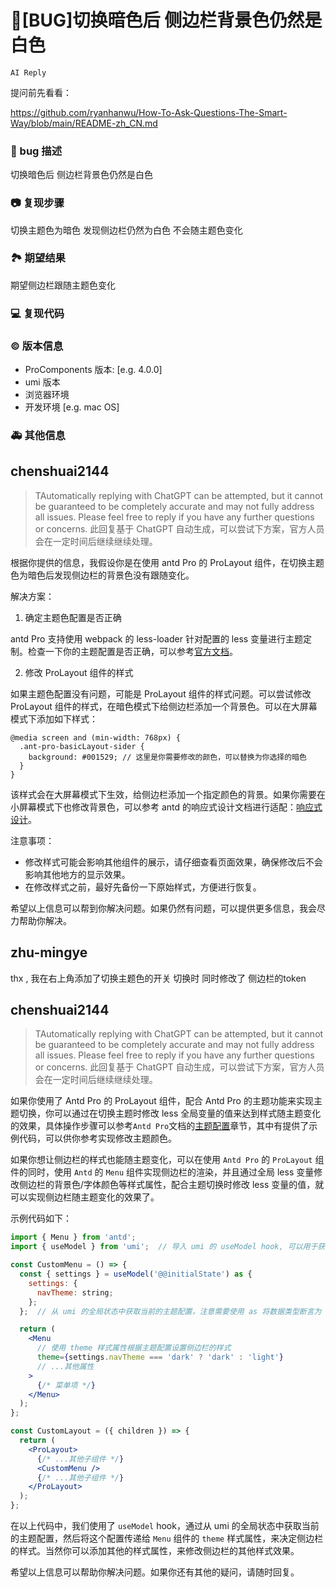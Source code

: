 # 🐛[BUG]切换暗色后 侧边栏背景色仍然是白色

`AI Reply`

提问前先看看：

https://github.com/ryanhanwu/How-To-Ask-Questions-The-Smart-Way/blob/main/README-zh_CN.md

### 🐛 bug 描述

切换暗色后 侧边栏背景色仍然是白色

### 📷 复现步骤

切换主题色为暗色 发现侧边栏仍然为白色 不会随主题色变化

### 🏞 期望结果

期望侧边栏跟随主题色变化

### 💻 复现代码

<!--
提供可复现的代码，仓库，或线上示例
-->

### © 版本信息

- ProComponents 版本: [e.g. 4.0.0]
- umi 版本
- 浏览器环境
- 开发环境 [e.g. mac OS]

### 🚑 其他信息

<!--
如截图等其他信息可以贴在这里
-->

## chenshuai2144

> TAutomatically replying with ChatGPT can be attempted, but it cannot be guaranteed to be completely accurate and may not fully address all issues. Please feel free to reply if you have any further questions or concerns.
> 此回复基于 ChatGPT 自动生成，可以尝试下方案，官方人员会在一定时间后继续继续处理。

根据你提供的信息，我假设你是在使用 antd Pro 的 ProLayout 组件，在切换主题色为暗色后发现侧边栏的背景色没有跟随变化。

解决方案：

1. 确定主题色配置是否正确

antd Pro 支持使用 webpack 的 less-loader 针对配置的 less 变量进行主题定制。检查一下你的主题配置是否正确，可以参考[官方文档](https://pro.ant.design/docs/style-cn)。

2. 修改 ProLayout 组件的样式

如果主题色配置没有问题，可能是 ProLayout 组件的样式问题。可以尝试修改 ProLayout 组件的样式，在暗色模式下给侧边栏添加一个背景色。可以在大屏幕模式下添加如下样式：

```
@media screen and (min-width: 768px) {
  .ant-pro-basicLayout-sider {
    background: #001529; // 这里是你需要修改的颜色，可以替换为你选择的暗色
  }
}
```

该样式会在大屏幕模式下生效，给侧边栏添加一个指定颜色的背景。如果你需要在小屏幕模式下也修改背景色，可以参考 antd 的响应式设计文档进行适配：[响应式设计](https://ant.design/docs/react/responsive-cn)。

注意事项：

- 修改样式可能会影响其他组件的展示，请仔细查看页面效果，确保修改后不会影响其他地方的显示效果。
- 在修改样式之前，最好先备份一下原始样式，方便进行恢复。

希望以上信息可以帮到你解决问题。如果仍然有问题，可以提供更多信息，我会尽力帮助你解决。

## zhu-mingye

thx , 我在右上角添加了切换主题色的开关 切换时 同时修改了 侧边栏的token

## chenshuai2144

> TAutomatically replying with ChatGPT can be attempted, but it cannot be guaranteed to be completely accurate and may not fully address all issues. Please feel free to reply if you have any further questions or concerns.
> 此回复基于 ChatGPT 自动生成，可以尝试下方案，官方人员会在一定时间后继续继续处理。

如果你使用了 Antd Pro 的 ProLayout 组件，配合 Antd Pro 的主题功能来实现主题切换，你可以通过在切换主题时修改 less 全局变量的值来达到样式随主题变化的效果，具体操作步骤可以参考`Antd Pro`文档的[主题配置](https://pro.ant.design/docs/style-cn#%E4%B8%BB%E9%A2%98%E9%85%8D%E7%BD%AE)章节，其中有提供了示例代码，可以供你参考实现修改主题颜色。

如果你想让侧边栏的样式也能随主题变化，可以在使用 `Antd Pro` 的 `ProLayout` 组件的同时，使用 `Antd` 的 `Menu` 组件实现侧边栏的渲染，并且通过全局 less 变量修改侧边栏的背景色/字体颜色等样式属性，配合主题切换时修改 less 变量的值，就可以实现侧边栏随主题变化的效果了。

示例代码如下：

```jsx
import { Menu } from 'antd';
import { useModel } from 'umi';  // 导入 umi 的 useModel hook, 可以用于获取整个应用范围内的全局数据

const CustomMenu = () => {
  const { settings } = useModel('@@initialState') as {
    settings: {
      navTheme: string;
    };
  };  // 从 umi 的全局状态中获取当前的主题配置，注意需要使用 as 将数据类型断言为 umi 的全局状态

  return (
    <Menu
      // 使用 theme 样式属性根据主题配置设置侧边栏的样式
      theme={settings.navTheme === 'dark' ? 'dark' : 'light'}
      // ...其他属性
    >
      {/* 菜单项 */}
    </Menu>
  );
};

const CustomLayout = ({ children }) => {
  return (
    <ProLayout>
      {/* ...其他子组件 */}
      <CustomMenu />
      {/* ...其他子组件 */}
    </ProLayout>
  );
};
```

在以上代码中，我们使用了 `useModel` hook，通过从 umi 的全局状态中获取当前的主题配置，然后将这个配置传递给 `Menu` 组件的 `theme` 样式属性，来决定侧边栏的样式。当然你可以添加其他的样式属性，来修改侧边栏的其他样式效果。

希望以上信息可以帮助你解决问题。如果你还有其他的疑问，请随时回复。

